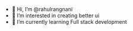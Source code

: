 - 👋 Hi, I’m @rahulrangnani
- 👀 I’m interested in creating better ui 
- 🌱 I’m currently learning Full stack development 



<!---
rahulrangnani/rahulrangnani is a ✨ special ✨ repository because its `README.md` (this file) appears on your GitHub profile.
You can click the Preview link to take a look at your changes.
--->

